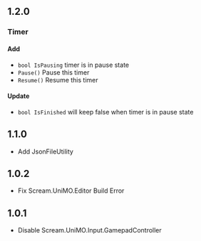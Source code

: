 ## 1.2.0
### Timer
#### Add
- `bool IsPausing` timer is in pause state
- `Pause()` Pause this timer
- `Resume()` Resume this timer
#### Update
- `bool IsFinished` will keep false when timer is in pause state

## 1.1.0
- Add JsonFileUtility

## 1.0.2
- Fix Scream.UniMO.Editor Build Error

## 1.0.1
- Disable Scream.UniMO.Input.GamepadController